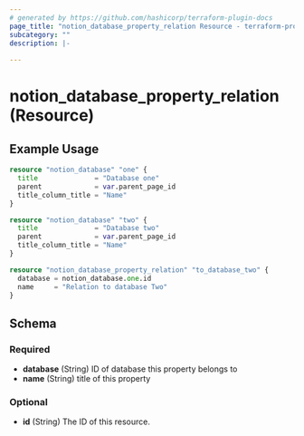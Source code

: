 ```yaml
---
# generated by https://github.com/hashicorp/terraform-plugin-docs
page_title: "notion_database_property_relation Resource - terraform-provider-notion"
subcategory: ""
description: |-
  
---
```


# notion_database_property_relation (Resource)



## Example Usage

```terraform
resource "notion_database" "one" {
  title              = "Database one"
  parent             = var.parent_page_id
  title_column_title = "Name"
}

resource "notion_database" "two" {
  title              = "Database two"
  parent             = var.parent_page_id
  title_column_title = "Name"
}

resource "notion_database_property_relation" "to_database_two" {
  database = notion_database.one.id
  name     = "Relation to database Two"
}
```

<!-- schema generated by tfplugindocs -->
## Schema

### Required

- **database** (String) ID of database this property belongs to
- **name** (String) title of this property

### Optional

- **id** (String) The ID of this resource.


